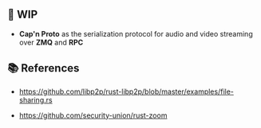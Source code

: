 

## 🚧 WIP

* **Cap'n Proto** as the serialization protocol for audio and video streaming over **ZMQ** and **RPC**   

## 📚 References

* https://github.com/libp2p/rust-libp2p/blob/master/examples/file-sharing.rs

* https://github.com/security-union/rust-zoom
